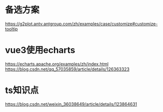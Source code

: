 # 备选方案
 https://g2plot.antv.antgroup.com/zh/examples/case/customize#customize-tooltip

# vue3使用echarts
 https://echarts.apache.org/examples/zh/index.html
 https://blog.csdn.net/qq_57035859/article/details/126363323

# ts知识点
 https://blog.csdn.net/weixin_36038649/article/details/123864631